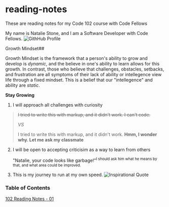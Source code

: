 # reading-notes
These are reading notes for my Code 102 course with Code Fellows



My name is Natalie Stone, and I am a Software Developer with Code Fellows. ![GithHub Profile](https://github.com/AgateHunter)


  
Growth Mindset##

Growth Mindset is the framework that a person's ability to grow and develop is *dynamic*, and the believe in one's ability to learn allows for this growth.
In contrast, those who believe that challenges, obstacles, setbacks, and frustration are all symptoms of their lack of ability or intellegence view life through a fixed mindset. This is a belief that our "intellegence" and ability are *static*. 

**Stay Growing**

1. I will approach all challenges with curiosity
> ~~I tried to write this with markup, and it didn't work. I can't code.~~
>
> *VS*
> 
> I tried to write this with markup, and it didn't work. **Hmm, I wonder why. Let me ask my classmate**
<P>
  
2. <p>I will be open to accepting criticisim as a way to learn from others
  
   "Natalie, your code looks like garbage!"<sup>I should ask him what he means by that, and what area could be improved.</sup>



3. This is my journey to run at my own speed.
   ![Inspirational Quote](https://quotefancy.com/media/wallpaper/3840x2160/184310-Robin-S-Sharma-Quote-Run-your-own-race-Who-cares-what-others-are.jpg)

### Table of Contents

[102 Reading Notes - 01](102-notes/read01.md)
